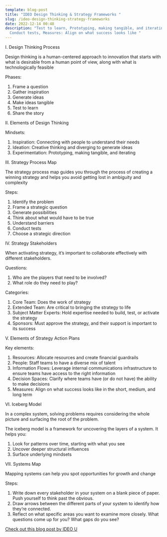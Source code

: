 ```yaml
---
template: blog-post
title: "IDEO Design Thinking & Strategy Frameworks "
slug: /ideo-design-thinking-strategy-frameworks
date: 2022-12-14 00:48
description: "Test to learn, Prototyping, making tangible, and iterating,
  Conduct tests, Measures: Align on what success looks like "
---
```

I. Design Thinking Process

Design thinking is a human-centered approach to innovation that starts with what is desirable from a human point of view, along with what is technologically feasible

Phases:

1. Frame a question
2. Gather inspiration
3. Generate ideas
4. Make ideas tangible
5. Test to learn
6. Share the story

II. Elements of Design Thinking

Mindsets:

1. Inspiration: Connecting with people to understand their needs
2. Ideation: Creative thinking and diverging to generate ideas
3. Experimentation: Prototyping, making tangible, and iterating

III. Strategy Process Map

The strategy process map guides you through the process of creating a winning strategy and helps you avoid getting lost in ambiguity and complexity

Steps:

1. Identify the problem
2. Frame a strategic question
3. Generate possibilities
4. Think about what would have to be true
5. Understand barriers
6. Conduct tests
7. Choose a strategic direction

IV. Strategy Stakeholders

When activating strategy, it’s important to collaborate effectively with different stakeholders.

Questions:

1. Who are the players that need to be involved?
2. What role do they need to play?

Categories:

1. Core Team: Does the work of strategy
2. Extended Team: Are critical to bringing the strategy to life
3. Subject Matter Experts: Hold expertise needed to build, test, or activate the strategy
4. Sponsors: Must approve the strategy, and their support is important to its success

V. Elements of Strategy Action Plans

Key elements:

1. Resources: Allocate resources and create financial guardrails
2. People: Staff teams to have a diverse mix of talent
3. Information Flows: Leverage internal communications infrastructure to ensure teams have access to the right information
4. Decision Spaces: Clarify where teams have (or do not have) the ability to make decisions
5. Measures: Align on what success looks like in the short, medium, and long term

VI. Iceberg Model

In a complex system, solving problems requires considering the whole picture and surfacing the root of the problem.

The iceberg model is a framework for uncovering the layers of a system. It helps you:

1. Look for patterns over time, starting with what you see
2. Uncover deeper structural influences
3. Surface underlying mindsets

VII. Systems Map

Mapping systems can help you spot opportunities for growth and change

Steps:

1. Write down every stakeholder in your system on a blank piece of paper. Push yourself to think past the obvious.
2. Draw arrows between the different parts of your system to identify how they’re connected.
3. Reflect on what specific areas you want to examine more closely. What questions come up for you? What gaps do you see?

[Check out this blog post by IDEO U](https://www.ideou.com/blogs/inspiration/an-overview-of-our-best-design-thinking-strategy-frameworks)